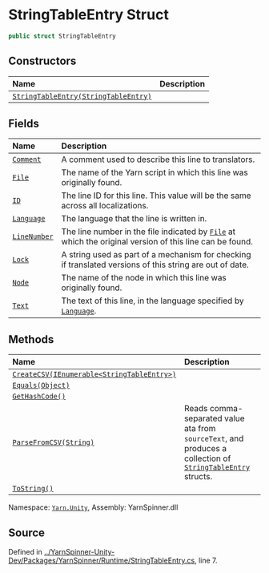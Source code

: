 # StringTableEntry Struct


```csharp
public struct StringTableEntry
```



## Constructors
|Name|Description|
|:---|:---|
|[`StringTableEntry(StringTableEntry)`](/api/csharp/yarn.unity/stringtableentry._ctor-stringtableentry-.md)||
## Fields
|Name|Description|
|:---|:---|
|[`Comment`](/api/csharp/yarn.unity/stringtableentry.comment.md)| A comment used to describe this line to translators. |
|[`File`](/api/csharp/yarn.unity/stringtableentry.file.md)| The name of the Yarn script in which this line was originally found. |
|[`ID`](/api/csharp/yarn.unity/stringtableentry.id.md)| The line ID for this line. This value will be the same across all localizations. |
|[`Language`](/api/csharp/yarn.unity/stringtableentry.language.md)| The language that the line is written in. |
|[`LineNumber`](/api/csharp/yarn.unity/stringtableentry.linenumber.md)| The line number in the file indicated by [`File`](/api/csharp/yarn.unity/stringtableentry.file.md) at which the original version of this line can be found. |
|[`Lock`](/api/csharp/yarn.unity/stringtableentry.lock.md)| A string used as part of a mechanism for checking if translated versions of this string are out of date. |
|[`Node`](/api/csharp/yarn.unity/stringtableentry.node.md)| The name of the node in which this line was originally found. |
|[`Text`](/api/csharp/yarn.unity/stringtableentry.text.md)| The text of this line, in the language specified by [`Language`](/api/csharp/yarn.unity/stringtableentry.language.md). |
## Methods
|Name|Description|
|:---|:---|
|[`CreateCSV(IEnumerable<StringTableEntry>)`](/api/csharp/yarn.unity/stringtableentry.createcsv-ienumerable-stringtableentry--.md)||
|[`Equals(Object)`](/api/csharp/yarn.unity/stringtableentry.equals-system.object-.md)||
|[`GetHashCode()`](/api/csharp/yarn.unity/stringtableentry.gethashcode.md)||
|[`ParseFromCSV(String)`](/api/csharp/yarn.unity/stringtableentry.parsefromcsv-system.string-.md)| Reads comma-separated value ata from <code data-dev-comment-type="paramref" class="paramref">sourceText</code>, and produces a collection of [`StringTableEntry`](/api/csharp/yarn.unity/stringtableentry.md) structs. |
|[`ToString()`](/api/csharp/yarn.unity/stringtableentry.tostring.md)||
<div class="class-metadata">

Namespace: [`Yarn.Unity`](/api/csharp/yarn.unity/README.md), Assembly: YarnSpinner.dll
</div>

## Source
Defined in [../YarnSpinner-Unity-Dev/Packages/YarnSpinner/Runtime/StringTableEntry.cs](https://github.com/YarnSpinnerTool/YarnSpinner-Unity//blob/develop/Runtime/StringTableEntry.cs#L7), line 7.
